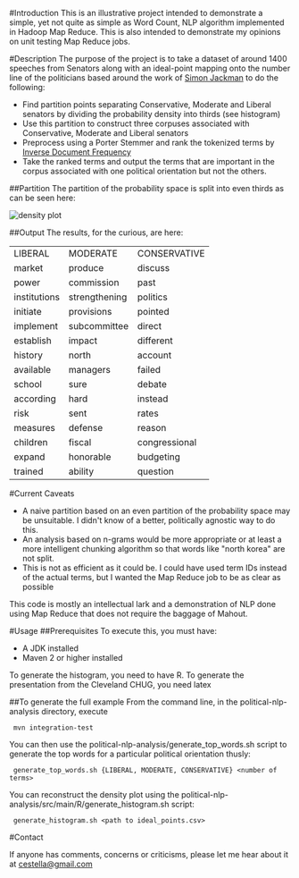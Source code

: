 #Introduction
This is an illustrative project intended to demonstrate a simple, yet not quite as simple as Word Count, NLP algorithm implemented in Hadoop Map Reduce.  This is also intended to demonstrate my opinions on unit testing Map Reduce jobs.

#Description
The purpose of the project is to take a dataset of around 1400 speeches from Senators along with an ideal-point mapping onto the number line of the politicians based around the work of [Simon Jackman](http://jackman.stanford.edu/blog/?p=2084) to do the following:

* Find partition points separating Conservative, Moderate and Liberal senators by dividing the probability density into thirds (see histogram)
* Use this partition to construct three corpuses associated with Conservative, Moderate and Liberal senators
* Preprocess using a Porter Stemmer and rank the tokenized terms by [Inverse Document Frequency](http://en.wikipedia.org/wiki/Okapi_BM25#IDF_Information_Theoretic_Interpretation)
* Take the ranked terms and output the terms that are important in the corpus associated with one political orientation but not the others.

##Partition
The partition of the probability space is split into even thirds as can be seen here:

![density plot](https://github.com/cestella/SenatorialSpeechInvestigation/raw/master/political-nlp-analysis/src/main/R/histogram.png "Density Plot")


##Output
The results, for the curious, are here:
<table>
<tr><td>LIBERAL</td><td>MODERATE</td><td>CONSERVATIVE</td></tr>
<tr><td>market</td><td>produce</td><td>discuss</td></tr>
<tr><td>power</td><td>commission</td><td>past</td></tr>
<tr><td>institutions</td><td>strengthening</td><td>politics</td></tr>
<tr><td>initiate</td><td>provisions</td><td>pointed</td></tr>
<tr><td>implement</td><td>subcommittee</td><td>direct</td></tr>
<tr><td>establish</td><td>impact</td><td>different</td></tr>
<tr><td>history</td><td>north</td><td>account</td></tr>
<tr><td>available</td><td>managers</td><td>failed</td></tr>
<tr><td>school</td><td>sure</td><td>debate</td></tr>
<tr><td>according</td><td>hard</td><td>instead</td></tr>
<tr><td>risk</td><td>sent</td><td>rates</td></tr>
<tr><td>measures</td><td>defense</td><td>reason</td></tr>
<tr><td>children</td><td>fiscal</td><td>congressional</td></tr>
<tr><td>expand</td><td>honorable</td><td>budgeting</td></tr>
<tr><td>trained</td><td>ability</td><td>question</td></tr>
</table>

#Current Caveats
* A naive partition based on an even partition of the probability space may be unsuitable.  I didn't know of a better, politically agnostic way to do this.
* An analysis based on n-grams would be more appropriate or at least a more intelligent chunking algorithm so that words like "north korea" are not split.
* This is not as efficient as it could be.  I could have used term IDs instead of the actual terms, but I wanted the Map Reduce job to be as clear as possible

This code is mostly an intellectual lark and a demonstration of NLP done using Map Reduce that does not require the baggage of Mahout.

#Usage
##Prerequisites
To execute this, you must have:

* A JDK installed
* Maven 2 or higher installed

To generate the histogram, you need to have R.
To generate the presentation from the Cleveland CHUG, you need latex

##To generate the full example
From the command line, in the political-nlp-analysis directory, execute

     mvn integration-test

You can then use the political-nlp-analysis/generate_top_words.sh script
to generate the top words for a particular political orientation thusly:

     generate_top_words.sh {LIBERAL, MODERATE, CONSERVATIVE} <number of terms>

You can reconstruct the density plot using the political-nlp-analysis/src/main/R/generate_histogram.sh script:

     generate_histogram.sh <path to ideal_points.csv>

#Contact

If anyone has comments, concerns or criticisms, please let me hear about it at cestella@gmail.com

